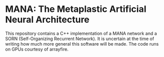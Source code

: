 MANA: The Metaplastic Artificial Neural Architecture
=========================================================

This repository contains a C++ implementation of a MANA network and a SORN (Self-Organizing Recurrent Network). It is uncertain at the time of writing how much more general this software will be made. The code runs on GPUs courtesy of arrayfire. 
